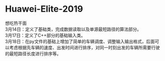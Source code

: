 # Huawei-Elite-2019
想吃热干面  
3月14日：定义了基础类，完成数据读取以及单源最短路径的算法部分。  
3月17日：定义了C++部分的基础输入类。    
3月18日：在py文件的基础上增加了简单的车辆调度、调整输入输出格式，后面可以考虑根据先车辆的速度、出发时间进行排序，对同一时刻出发的车辆所需要行驶的最短路径长度进行排序等。
